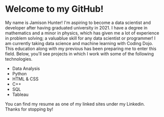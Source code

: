 # Welcome to my GitHub!

My name is Jamison Hunter! I'm aspiring to become a data scientist and developer after having graduated university in 2021. I have a degree in mathematics and a minor in physics, which has given me a lot of experience in problem solving; a valuablue skill for any data scientist or programmer! I am currently taking data science and machine learning with Coding Dojo. This education along with my previous has been preparing me to enter this field. Below, you'll see projects in which I work with some of the following technologies.

* Data Analysis
* Python
* HTML & CSS
* C++
* SQL
* Tableau

You can find my resume as one of my linked sites under my Linkedin. Thanks for stopping by!
<!---
JamisonHunter/JamisonHunter is a ✨ special ✨ repository because its `README.md` (this file) appears on your GitHub profile.
You can click the Preview link to take a look at your changes.
--->
